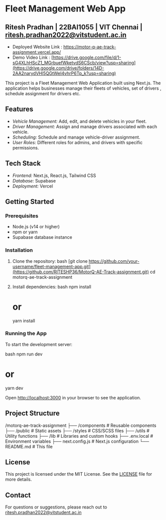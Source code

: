 
# Fleet Management Web App
## Ritesh Pradhan | 22BAI1055 | VIT Chennai | ritesh.pradhan2022@vitstudent.ac.in
- Deployed Website Link : https://motor-q-ae-track-assignment.vercel.app/
- Demo Video Link : [https://drive.google.com/file/d/1-sG4XLhHScZ1_MGrbuefWketvdS6CScb/view?usp=sharing](https://drive.google.com/drive/folders/14D-2AA2narydVHl5QGtWeI4vhrP6Tp_k?usp=sharing)

This project is a Fleet Management Web Application built using Next.js. The application helps businesses manage their fleets of vehicles, set of drivers , schedule assignment for drivers etc.
## Features

- *Vehicle Management:* Add, edit, and delete vehicles in your fleet.
- *Driver Management:* Assign and manage drivers associated with each vehicle.
- *Scheduling:* Schedule and manage vehicle-driver assignment.
- *User Roles:* Different roles for admins, and drivers with specific permissions.

## Tech Stack

- *Frontend:* Next.js, React.js, Tailwind CSS
- *Database:* Supabase
- *Deployment:* Vercel 

## Getting Started

### Prerequisites

- Node.js (v14 or higher)
- npm or yarn
- Supabase database instance

### Installation

1. Clone the repository:
   bash
   [git clone https://github.com/your-username/fleet-management-app.git](https://github.com/RITESHP36/MotorQ-AE-Track-assignment.git)
   cd motorq-ae-track-assignment
   

2. Install dependencies:
   bash
   npm install
   # or
   yarn install
   

### Running the App

To start the development server:

bash
npm run dev
# or
yarn dev


Open [http://localhost:3000](http://localhost:3000) in your browser to see the application.


## Project Structure


/motorq-ae-track-assignment
├── /components          # Reusable  components
├── /public              # Static assets
├── /styles              # CSS/SCSS files
├── /utils               # Utility functions
├── /lib                 # Libraries and custom hooks
├── .env.local           # Environment variables
├── next.config.js       # Next.js configuration
└── README.md            # This file



## License

This project is licensed under the MIT License. See the [LICENSE](LICENSE) file for more details.

## Contact

For questions or suggestions, please reach out to ritesh.pradhan2022@vitstudent.ac.in
